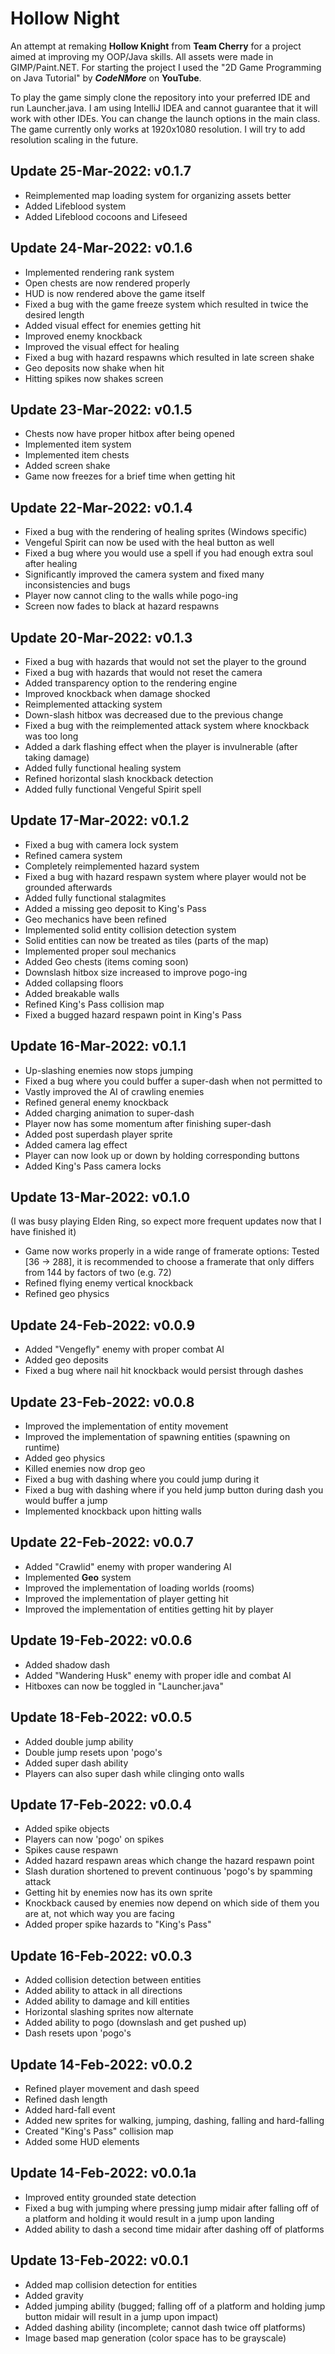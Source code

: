 # Hollow Night

An attempt at remaking **Hollow Knight** from **Team Cherry** for a project aimed at improving my OOP/Java skills. All assets were made in GIMP/Paint.NET. For starting the project I used the "2D Game Programming on Java Tutorial" by ***CodeNMore*** on **YouTube**.

To play the game simply clone the repository into your preferred IDE and run Launcher.java. I am using IntelliJ IDEA and cannot guarantee that it will work with other IDEs.
You can change the launch options in the main class. The game currently only works at 1920x1080 resolution. I will try to add resolution scaling in the future.

## Update 25-Mar-2022: v0.1.7
* Reimplemented map loading system for organizing assets better
* Added Lifeblood system
* Added Lifeblood cocoons and Lifeseed

## Update 24-Mar-2022: v0.1.6
* Implemented rendering rank system
* Open chests are now rendered properly
* HUD is now rendered above the game itself
* Fixed a bug with the game freeze system which resulted in twice the desired length
* Added visual effect for enemies getting hit
* Improved enemy knockback
* Improved the visual effect for healing
* Fixed a bug with hazard respawns which resulted in late screen shake
* Geo deposits now shake when hit
* Hitting spikes now shakes screen

## Update 23-Mar-2022: v0.1.5
* Chests now have proper hitbox after being opened
* Implemented item system
* Implemented item chests
* Added screen shake
* Game now freezes for a brief time when getting hit

## Update 22-Mar-2022: v0.1.4
* Fixed a bug with the rendering of healing sprites (Windows specific)
* Vengeful Spirit can now be used with the heal button as well
* Fixed a bug where you would use a spell if you had enough extra soul after healing
* Significantly improved the camera system and fixed many inconsistencies and bugs
* Player now cannot cling to the walls while pogo-ing
* Screen now fades to black at hazard respawns

## Update 20-Mar-2022: v0.1.3
* Fixed a bug with hazards that would not set the player to the ground
* Fixed a bug with hazards that would not reset the camera
* Added transparency option to the rendering engine
* Improved knockback when damage shocked
* Reimplemented attacking system
* Down-slash hitbox was decreased due to the previous change
* Fixed a bug with the reimplemented attack system where knockback was too long
* Added a dark flashing effect when the player is invulnerable (after taking damage)
* Added fully functional healing system
* Refined horizontal slash knockback detection
* Added fully functional Vengeful Spirit spell

## Update 17-Mar-2022: v0.1.2
* Fixed a bug with camera lock system
* Refined camera system
* Completely reimplemented hazard system
* Fixed a bug with hazard respawn system where player would not be grounded afterwards
* Added fully functional stalagmites
* Added a missing geo deposit to King's Pass
* Geo mechanics have been refined
* Implemented solid entity collision detection system
* Solid entities can now be treated as tiles (parts of the map)
* Implemented proper soul mechanics
* Added Geo chests (items coming soon)
* Downslash hitbox size increased to improve pogo-ing
* Added collapsing floors
* Added breakable walls
* Refined King's Pass collision map
* Fixed a bugged hazard respawn point in King's Pass

## Update 16-Mar-2022: v0.1.1
* Up-slashing enemies now stops jumping
* Fixed a bug where you could buffer a super-dash when not permitted to
* Vastly improved the AI of crawling enemies
* Refined general enemy knockback
* Added charging animation to super-dash
* Player now has some momentum after finishing super-dash
* Added post superdash player sprite
* Added camera lag effect
* Player can now look up or down by holding corresponding buttons
* Added King's Pass camera locks

## Update 13-Mar-2022: v0.1.0
(I was busy playing Elden Ring, so expect more frequent updates now that I have finished it)
* Game now works properly in a wide range of framerate options: Tested [36 -> 288], it is recommended to choose a framerate that only differs from 144 by factors of two (e.g. 72)
* Refined flying enemy vertical knockback
* Refined geo physics

## Update 24-Feb-2022: v0.0.9
* Added "Vengefly" enemy with proper combat AI
* Added geo deposits
* Fixed a bug where nail hit knockback would persist through dashes

## Update 23-Feb-2022: v0.0.8
* Improved the implementation of entity movement
* Improved the implementation of spawning entities (spawning on runtime)
* Added geo physics
* Killed enemies now drop geo
* Fixed a bug with dashing where you could jump during it
* Fixed a bug with dashing where if you held jump button during dash you would buffer a jump
* Implemented knockback upon hitting walls

## Update 22-Feb-2022: v0.0.7
* Added "Crawlid" enemy with proper wandering AI
* Implemented **Geo** system
* Improved the implementation of loading worlds (rooms)
* Improved the implementation of player getting hit
* Improved the implementation of entities getting hit by player

## Update 19-Feb-2022: v0.0.6
* Added shadow dash
* Added "Wandering Husk" enemy with proper idle and combat AI
* Hitboxes can now be toggled in "Launcher.java"

## Update 18-Feb-2022: v0.0.5
* Added double jump ability
* Double jump resets upon 'pogo's
* Added super dash ability
* Players can also super dash while clinging onto walls

## Update 17-Feb-2022: v0.0.4
* Added spike objects
* Players can now 'pogo' on spikes
* Spikes cause respawn
* Added hazard respawn areas which change the hazard respawn point
* Slash duration shortened to prevent continuous 'pogo's by spamming attack
* Getting hit by enemies now has its own sprite
* Knockback caused by enemies now depend on which side of them you are at, not which way you are facing
* Added proper spike hazards to "King's Pass"

## Update 16-Feb-2022: v0.0.3
* Added collision detection between entities
* Added ability to attack in all directions
* Added ability to damage and kill entities
* Horizontal slashing sprites now alternate
* Added ability to pogo (downslash and get pushed up)
* Dash resets upon 'pogo's

## Update 14-Feb-2022: v0.0.2
* Refined player movement and dash speed
* Refined dash length
* Added hard-fall event
* Added new sprites for walking, jumping, dashing, falling and hard-falling
* Created "King's Pass" collision map
* Added some HUD elements

## Update 14-Feb-2022: v0.0.1a
* Improved entity grounded state detection
* Fixed a bug with jumping where pressing jump midair after falling off of a platform and holding it would result in a jump upon landing
* Added ability to dash a second time midair after dashing off of platforms

## Update 13-Feb-2022: v0.0.1
* Added map collision detection for entities
* Added gravity
* Added jumping ability (bugged; falling off of a platform and holding jump button midair will result in a jump upon impact)
* Added dashing ability (incomplete; cannot dash twice off platforms)
* Image based map generation (color space has to be grayscale)
